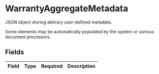 # WarrantyAggregateMetadata

JSON object storing abitrary user-defined metadata.

Some elements may be automatically populated by the system or various document processors.


## Fields

| Field       | Type        | Required    | Description |
| ----------- | ----------- | ----------- | ----------- |